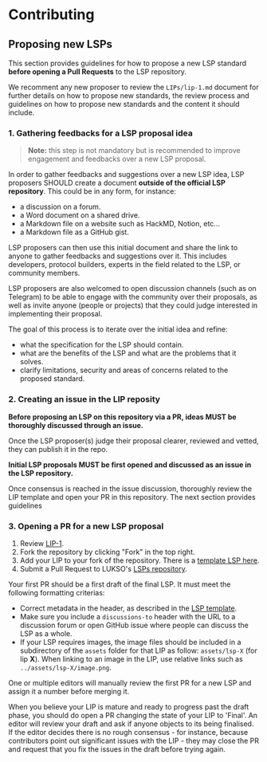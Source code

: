 # Contributing

## Proposing new LSPs

This section provides guidelines for how to propose a new LSP standard **before opening a Pull Requests** to the LSP repository.

We recomment any new proposer to review the `LIPs/lip-1.md` document for further details on how to propose new standards, the review process and guidelines on how to propose new standards and the content it should include.

### 1. Gathering feedbacks for a LSP proposal idea

> **Note:** this step is not mandatory but is recommended to improve engagement and feedbacks over a new LSP proposal.

In order to gather feedbacks and suggestions over a new LSP idea, LSP proposers SHOULD create a document **outside of the official LSP repository**. This could be in any form, for instance:

- a discussion on a forum.
- a Word document on a shared drive.
- a Markdown file on a website such as HackMD, Notion, etc...
- a Markdown file as a GitHub gist.

LSP proposers can then use this initial document and share the link to anyone to gather feedbacks and suggestions over it. This includes developers, protocol builders, experts in the field related to the LSP, or community members.

LSP proposers are also welcomed to open discussion channels (such as on Telegram) to be able to engage with the community over their proposals, as well as invite anyone (people or projects) that they could judge interested in implementing their proposal.

The goal of this process is to iterate over the initial idea and refine:

- what the specification for the LSP should contain.
- what are the benefits of the LSP and what are the problems that it solves.
- clarify limitations, security and areas of concerns related to the proposed standard.

### 2. Creating an issue in the LIP reposity

**Before proposing an LSP on this repository via a PR, ideas MUST be thoroughly discussed through an issue.**

Once the LSP proposer(s) judge their proposal clearer, reviewed and vetted, they can publish it in the repo.

**Initial LSP proposals MUST be first opened and discussed as an issue in the LSP repository.**

Once consensus is reached in the issue discussion, thoroughly review the LIP template and open your PR in this repository. The next section provides guidelines

### 3. Opening a PR for a new LSP proposal

1.  Review [LIP-1](LIPs/lip-1.md).
2.  Fork the repository by clicking "Fork" in the top right.
3.  Add your LIP to your fork of the repository. There is a [template LSP here](lsp-X.md).
4.  Submit a Pull Request to LUKSO's [LSPs repository](https://github.com/lukso-network/LIPs).

Your first PR should be a first draft of the final LSP. It must meet the following formatting criterias:

- Correct metadata in the header, as described in the [LSP template](lsp-x.md).
- Make sure you include a `discussions-to` header with the URL to a discussion forum or open GitHub issue where people can discuss the LSP as a whole.
- If your LSP requires images, the image files should be included in a subdirectory of the `assets` folder for that LIP as follow: `assets/lsp-X` (for lip **X**). When linking to an image in the LIP, use relative links such as `../assets/lsp-X/image.png`.

One or multiple editors will manually review the first PR for a new LSP and assign it a number before merging it.

When you believe your LIP is mature and ready to progress past the draft phase, you should do open a PR changing the state of your LIP to 'Final'. An editor will review your draft and ask if anyone objects to its being finalised. If the editor decides there is no rough consensus - for instance, because contributors point out significant issues with the LIP - they may close the PR and request that you fix the issues in the draft before trying again.
